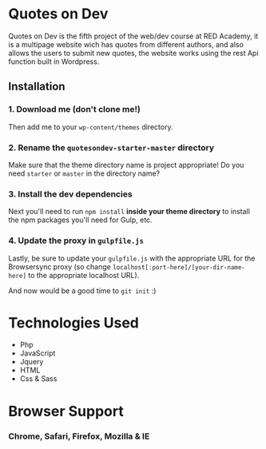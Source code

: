 # Quotes on Dev

Quotes on Dev is the fifth project of the web/dev course at RED Academy, it is a multipage website wich has quotes from different authors, and also allows the users to submit new quotes, the website works using the rest Api function built in Wordpress.

## Installation

### 1. Download me (don't clone me!)

Then add me to your `wp-content/themes` directory.

### 2. Rename the `quotesondev-starter-master` directory

Make sure that the theme directory name is project appropriate! Do you need `starter` or `master` in the directory name?

### 3. Install the dev dependencies

Next you'll need to run `npm install` **inside your theme directory** to install the npm packages you'll need for Gulp, etc.

### 4. Update the proxy in `gulpfile.js`

Lastly, be sure to update your `gulpfile.js` with the appropriate URL for the Browsersync proxy (so change `localhost[:port-here]/[your-dir-name-here]` to the appropriate localhost URL).

And now would be a good time to `git init` :)

# Technologies Used

- Php
- JavaScript
- Jquery
- HTML
- Css & Sass

# Browser Support

### Chrome, Safari, Firefox, Mozilla & IE
